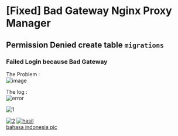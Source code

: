 # [Fixed] Bad Gateway Nginx Proxy Manager
## Permission Denied create table `migrations`

### Failed Login because Bad Gateway
The Problem : <br>
<img src="https://i.ibb.co/mvG8PJr/image.png" alt="image" border="0">

The log : <br>
<img src="https://i.ibb.co/TLv9Trz/error.png" alt="error" border="0">


<img src="https://i.ibb.co/zRzMV7Q/1.png" alt="1" border="0">


<a href="https://ibb.co/Mff3b0n"><img src="https://i.ibb.co/PMMfRHx/2.png" alt="2" border="0"></a>
<a href="https://ibb.co/YBNvwXH"><img src="https://i.ibb.co/TMwzd19/hasil.png" alt="hasil" border="0"></a><br /><a target='_blank' href='https://id.imgbb.com/'>bahasa indonesia pic</a><br />

